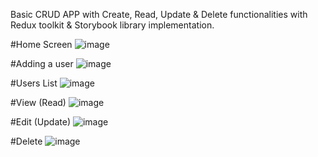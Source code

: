 Basic CRUD APP with Create, Read, Update & Delete functionalities with Redux toolkit & Storybook library implementation.

#Home Screen
![image](https://user-images.githubusercontent.com/37786416/235742268-18923955-3275-4fd2-804c-62595b42af8e.png)

#Adding a user
![image](https://user-images.githubusercontent.com/37786416/235742468-572de5e8-e5b6-4bd0-8f1c-7cf61de76a59.png)

#Users List
![image](https://user-images.githubusercontent.com/37786416/235742679-3f5aca83-3219-45f0-91c9-adfdd5484e52.png)

#View (Read)
![image](https://user-images.githubusercontent.com/37786416/235742762-8a280dd0-8155-43a7-a3af-053248aa4266.png)

#Edit (Update)
![image](https://user-images.githubusercontent.com/37786416/235742851-8807b7e7-9b75-468d-a64e-bb7b7ec96f72.png)

#Delete 
![image](https://user-images.githubusercontent.com/37786416/235742915-35ba437e-6668-4b8d-a342-d46d1aa4b006.png)

